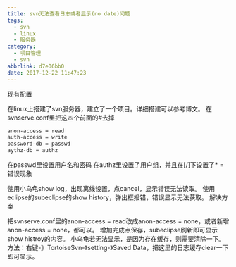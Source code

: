 ```yaml
---
title: svn无法查看日志或者显示(no date)问题
tags:
  - svn
  - linux
  - 服务器
category:
  - 项目管理
  - svn
abbrlink: d7e06bb0
date: 2017-12-22 11:47:23
---
```


现有配置

在linux上搭建了svn服务器，建立了一个项目。详细搭建可以参考博文。
在svnserve.conf里把这四个前面的#去掉
<!--more-->

```bash
anon-access = read
auth-access = write
password-db = passwd
aythz-db = authz
```
在passwd里设置用户名和密码
在authz里设置了用户组，并且在[/]下设置了* =
错误现象

使用小乌龟show log，出现离线设置，点cancel，显示错误无法读取。
使用eclipse的subeclipse的show history，弹出框报错，错误显示无法获取。
解决方案

把svnserve.conf里的anon-access = read改成anon-access = none，或者新增anon-access = none，都可以。
增加完成点保存，subeclipse刷新即可显示show histroy的内容。
小乌龟若无法显示，是因为存在缓存，则需要清除一下。方法：右键-》TortoiseSvn-》setting-》Saved Data，把这里的日志缓存clear一下即可显示。

